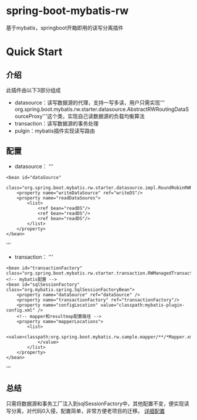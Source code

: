 # spring-boot-mybatis-rw
基于mybatis，springboot开箱即用的读写分离插件

# Quick Start

介绍
---
此插件由以下3部分组成
- datasource：读写数据源的代理，支持一写多读，用户只需实现''' org.spring.boot.mybatis.rw.starter.datasource.AbstractRWRoutingDataSourceProxy'''这个类，实现自己读数据源的负载均衡算法
- transaction：读写数据源的事务处理
- pulgin：mybatis插件实现读写路由

配置
---
- datasource：
'''  
<!--简单的一个master和多个slaver 读写分离的数据源 -->
	<bean id="dataSource" 
	    class="org.spring.boot.mybatis.rw.starter.datasource.impl.RoundRobinRWRoutingDataSourceProxy">
	    <property name="writeDataSource" ref="writeDS"/>
	    <property name="readDataSoures">
	        <list>
	            <ref bean="readDS"/>
	            <ref bean="readDS"/>
	            <ref bean="readDS"/>
	        </list>
	    </property>
	</bean>
'''
- transaction：
'''  
<!--自定义事务工厂  -->
	<bean id="transactionFactory" class="org.spring.boot.mybatis.rw.starter.transaction.RWManagedTransactionFactory"/>
	<!-- mybatis配置 -->
	<bean id="sqlSessionFactory" class="org.mybatis.spring.SqlSessionFactoryBean">
		<property name="dataSource" ref="dataSource" />
		<property name="transactionFactory" ref="transactionFactory"/>
		<property name="configLocation" value="classpath:mybatis-plugin-config.xml" />
		<!-- mapper和resultmap配置路径 -->
		<property name="mapperLocations">
			<list>
				<value>classpath:org.spring.boot.mybatis.rw.sample.mapper/**/*Mapper.xml
				</value>
			</list>
		</property> 
	</bean>
'''

总结
---
只需将数据源和事务工厂注入到sqlSessionFactory中，其他配置不变，便实现读写分离，对代码0入侵，配置简单，非常方便老项目的迁移。
[详细配置](https://github.com/chenlei2/spring-boot-mybatis-rw/blob/master/spring-boot-mybatis-rw/mybatis-rw-sample-xml/src/main/resources/spring-mybatis.xml)
